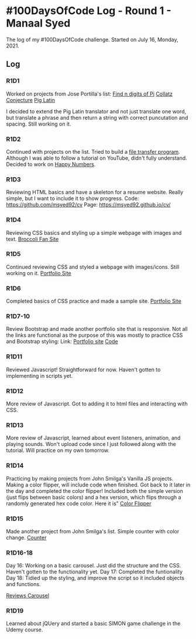 # #100DaysOfCode Log - Round 1 - Manaal Syed

The log of my #100DaysOfCode challenge. Started on July 16, Monday, 2021.

## Log

### R1D1
Worked on projects from Jose Portilla's list:
[Find n digits of Pi](https://github.com/msyed92/100-days-of-code/blob/master/Projects/Day_1/digits_of_pi.py)
[Collatz Conjecture](https://github.com/msyed92/100-days-of-code/blob/master/Projects/Day_1/collatz.py)
[Pig Latin](https://github.com/msyed92/100-days-of-code/blob/master/Projects/Day_1/pig_latin.py)

I decided to extend the Pig Latin translator and not just translate one word, but translate a phrase and then return a string with correct puncutation and spacing. Still working on it.


### R1D2
Continued with projects on the list. Tried to build a [file transfer program](https://github.com/msyed92/100-days-of-code/tree/master/Projects/Day_2/pythonFTP). Although I was able to follow a tutorial on YouTube, didn't fully understand. Decided to work on [Happy Numbers](https://github.com/msyed92/100-days-of-code/blob/master/Projects/Day_2/happynumbers.py).

### R1D3

Reviewing HTML basics and have a skeleton for a resume website. Really simple, but I want to include it to show progress.
Code: https://github.com/msyed92/cv
Page: https://msyed92.github.io/cv/

### R1D4

Reviewing CSS basics and styling up a simple webpage with images and text.
[Broccoli Fan Site](https://github.com/msyed92/100-days-of-code/tree/master/Projects/Day_4)

### R1D5

Continued reviewing CSS and styled a webpage with images/icons.
Still working on it.
[Portfolio Site](https://github.com/msyed92/100-days-of-code/tree/master/Projects/Day_5)

### R1D6

Completed basics of CSS practice and made a sample site.
[Portfolio Site](https://github.com/msyed92/100-days-of-code/tree/master/Projects/Day_5)

### R1D7-10
Review Bootstrap and made another portfolio site that is responsive. Not all the links are functional as the purpose of this was mostly to practice CSS and Bootstrap styling:
Link:
[Portfolio site](https://msyed92.github.io/sample_portfolio/)
[Code](https://github.com/msyed92/sample_portfolio)

### R1D11
Reviewed Javascript! Straightforward for now. Haven't gotten to implementing in scripts yet.

### R1D12
More review of Javascript. Got to adding it to html files and interacting with CSS.

### R1D13
More review of Javascript, learned about event listeners, animation, and playing sounds. Won't upload code since I just followed along with the tutorial. Will practice on my own tomorrow.

### R1D14

Practicing by making projects from John Smilga's Vanilla JS projects. Making a color flipper, will include code when finished.
Got back to it later in the day and completed the color flipper! Included both the simple version (just flips between basic colors) and a hex version, which flips through a randomly generated hex code color. Here it is" [Color Flipper](https://msyed92.github.io/color_flipper/)

### R1D15

Made another project from John Smilga's list. Simple counter with color change.
[Counter](https://msyed92.github.io/counter/)

### R1D16-18

Day 16: Working on a basic carousel. Just did the structure and the CSS. Haven't gotten to the functionality yet.
Day 17: Completed the funtionality
Day 18: Tidied up the styling, and improve the script so it included objects and functions.

[Reviews Carousel](https://msyed92.github.io/reviews_carousel/index.html)

### R1D19

Learned about jQUery and started a basic SIMON game challenge in the Udemy course.
